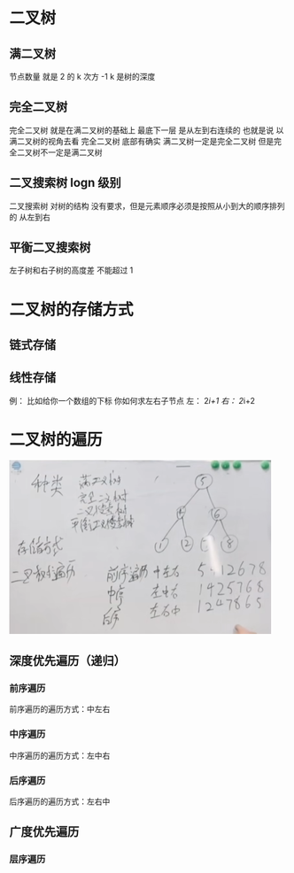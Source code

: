 # 二叉树

## 满二叉树

节点数量 就是 2 的 k 次方 -1 k 是树的深度

## 完全二叉树

完全二叉树 就是在满二叉树的基础上 最底下一层 是从左到右连续的 也就是说 以满二叉树的视角去看 完全二叉树 底部有确实 满二叉树一定是完全二叉树 但是完全二叉树不一定是满二叉树

## 二叉搜索树 logn 级别

二叉搜索树 对树的结构 没有要求，但是元素顺序必须是按照从小到大的顺序排列的 从左到右

## 平衡二叉搜索树

左子树和右子树的高度差 不能超过 1

# 二叉树的存储方式

## 链式存储

## 线性存储

例： 比如给你一个数组的下标 你如何求左右子节点
左： 2*i+1
右： 2*i+2

# 二叉树的遍历

![Alt text](image.png)

## 深度优先遍历（递归）

### 前序遍历

前序遍历的遍历方式：中左右

### 中序遍历

中序遍历的遍历方式：左中右

### 后序遍历

后序遍历的遍历方式：左右中

## 广度优先遍历

### 层序遍历
